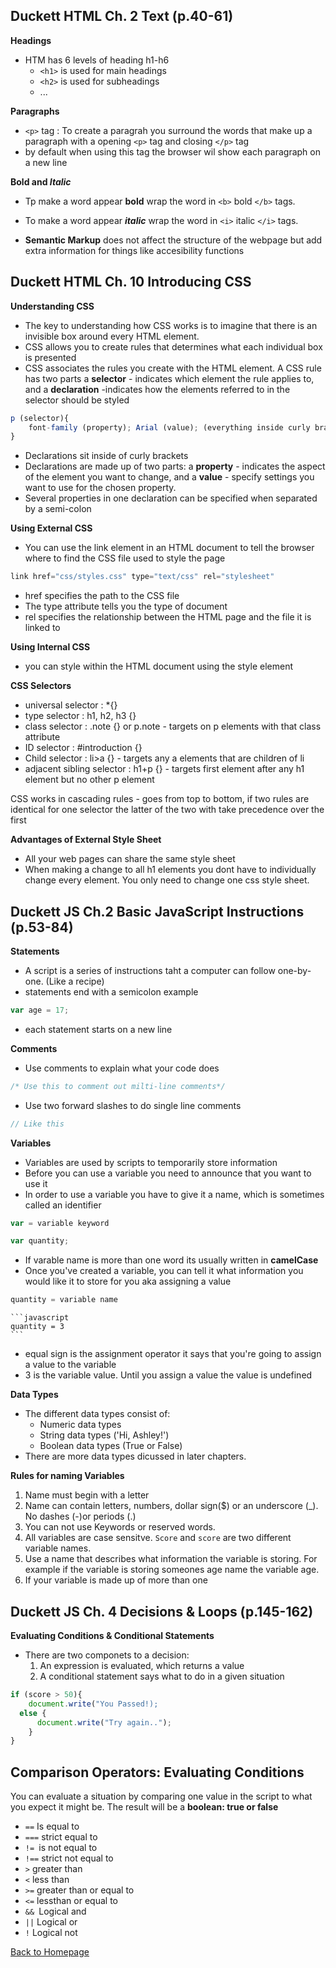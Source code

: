 ## Duckett HTML Ch. 2 Text (p.40-61)

**Headings**

- HTM has 6 levels of heading h1-h6
  - `<h1>` is used for main headings 
  - `<h2>` is used for subheadings 
  - ...

**Paragraphs**

- `<p>` tag : To create a paragrah you surround the words that make up a paragraph with a opening `<p>` tag and closing `</p>` tag
- by default when using this tag the browser wil show each paragraph on a new line

**Bold and ***Italic*****

- Tp make a word appear **bold** wrap the word in `<b>` bold `</b>` tags.

- To make a word appear ***italic*** wrap the word in `<i>` italic `</i>` tags.


- **Semantic Markup** does not affect the structure of the webpage but add extra information for things like accesibility functions

## Duckett HTML Ch. 10 Introducing CSS

**Understanding CSS**

- The key to understanding how CSS works is to imagine that there is an invisible box around every HTML element.
- CSS allows you to create rules that determines what each individual box is presented
- CSS associates the rules you create with the HTML element. A CSS rule has two parts a **selector** - indicates which element the rule applies to, and a **declaration** -indicates how the elements referred to in the selector should be styled

```javascript
p (selector){
    font-family (property); Arial (value); (everything inside curly brackets = declaration)
}
```

- Declarations sit inside of curly brackets
- Declarations are made up of two parts: a **property** - indicates the aspect of the element you want to change, and a **value** - specify settings you want to use for the chosen property.
- Several properties in one declaration can be specified when separated by a semi-colon

**Using External CSS**

- You can use the link element in an HTML document to tell the browser where to find the CSS file used to style the page

```javascript
link href="css/styles.css" type="text/css" rel="stylesheet"
```

- href specifies the path to the CSS file
- The type attribute  tells you the type of document
- rel specifies the relationship between the HTML page and the file it is linked to

**Using Internal CSS**

- you can style within the HTML document using the style element

**CSS Selectors**

- universal selector :  *{}
- type selector :  h1, h2, h3 {}
- class selector : .note {} or p.note - targets on p elements with that class attribute
- ID selector : #introduction {}
- Child selector : li>a {} - targets any a elements that are children of li
- adjacent sibling selector : h1+p {} - targets first element after any h1 element but no other p element

CSS works in cascading rules - goes from top to bottom, if two rules are identical for one selector the latter of the two with take precedence over the first

**Advantages of External Style Sheet**

- All your web pages can share the same style sheet
- When making a change to all h1 elements you dont have to individually change every element. You only need to change one css style sheet.


## Duckett JS Ch.2 Basic JavaScript Instructions (p.53-84)

**Statements**

- A script is a series of instructions taht a computer can follow one-by-one. (Like a recipe)
- statements end with a semicolon example 
```javascript
var age = 17;
```
- each statement starts on a new line

**Comments**

- Use comments to explain what your code does
```javascript
/* Use this to comment out milti-line comments*/
```
  - Use two forward slashes to do single line comments
  ```javascript
  // Like this
  ``` 
  


**Variables** 

- Variables are used by scripts to temporarily store information
- Before you can use a variable you need to announce that you want to use it
- In order to use a variable you have to give it a name, which is sometimes called an identifier

```javascript 
var = variable keyword
```
```javascript
var quantity;
```

- If varable name is more than one word its usually written in **camelCase**
- Once you've created a variable, you can tell it what information you would like it to store for you aka assigning a value

```javascript
quantity = variable name
```

    ```javascript
    quantity = 3
    ```

- equal sign is the assignment operator it says that you're going to assign a value to the variable
- 3 is the variable value. Until you assign a value the value is undefined

**Data Types**

- The different data types consist of:
  - Numeric data types
  - String data types ('Hi, Ashley!')
  - Boolean data types (True or False)
- There are more data types dicussed in later chapters.

**Rules for naming Variables**

1. Name must begin with a letter
2. Name can contain letters, numbers, dollar sign($) or an underscore (_). No dashes (-)or periods (.)
3. You can not use Keywords or reserved words.
4. All variables are case sensitve. `Score` and `score` are two different variable names.
5. Use a name that describes what information the variable is storing. For example if the variable is storing someones age name the variable age.
6. If your variable is made up of more than one 

## Duckett JS Ch. 4 Decisions & Loops (p.145-162)

**Evaluating Conditions & Conditional Statements**

- There are two componets to a decision:
  1. An expression is evaluated, which returns a value
  2. A conditional statement says what to do in a given situation

```javascript
if (score > 50){
    document.write("You Passed!);
  else {
      document.write("Try again..");
    }
}
```

## Comparison Operators: Evaluating Conditions

You can evaluate a situation by comparing one value in the script to what you expect it might be. The result will be a **boolean: true or false**

- ```==``` Is equal to
- ```===``` strict equal to
- ```!= ```is not equal to
- ```!==``` strict not equal to
- ```>``` greater than
- ```<``` less than
- ```>=``` greater than or equal to
- ```<=``` lessthan or equal to
- ```&& ```Logical and
- ```||``` Logical or
- ```!``` Logical not

[Back to Homepage](https://ashcaz.github.io/reading-notes)